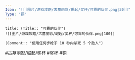```yaml
---
Icon: "![[图片/游戏攻略/古墓丽影/崛起/奖杯/可靠的伙伴.png|30]]"
Type: "铜"
---
```

```ad-common-bronze-trophy
title: (Title:: "可靠的伙伴")
![[图片/游戏攻略/古墓丽影/崛起/奖杯/可靠的伙伴.png|100]]

(Comment:: "使用任何步枪于 10 秒内杀死 5 个敌人")
```

#古墓丽影/崛起/奖杯 #奖杯 #铜
